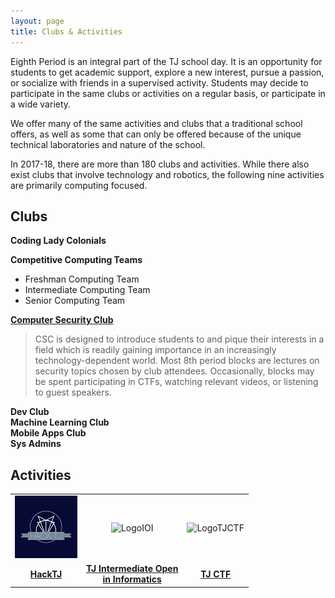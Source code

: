 ```yaml
---
layout: page
title: Clubs & Activities
---
```


Eighth Period is an integral part of the TJ school day.  It is an opportunity for students to get academic support,  explore a new interest, pursue a passion, or socialize with friends in a supervised activity. Students may decide to participate in the same clubs or activities on a regular basis, or participate in a wide variety.<br>

We offer many of the same activities and clubs that a traditional school offers, as well as some that can only be offered because of the unique technical laboratories and nature of the school.<br>

In 2017-18, there are more than 180 clubs and activities.  While there also exist clubs that involve technology and robotics, the following nine activities are primarily computing focused.  <br>

## Clubs

**Coding Lady Colonials**<br>

**Competitive Computing Teams**
* Freshman Computing Team
* Intermediate Computing Team
* Senior Computing Team<br>

**[Computer Security Club](https://activities.tjhsst.edu/csc/)**  
> CSC is designed to introduce students to and pique their interests in a field which is readily gaining importance in an increasingly   technology-dependent world. Most 8th period blocks are lectures on security topics chosen by club attendees. Occasionally, blocks may  be spent participating in CTFs, watching relevant videos, or listening to guest speakers. 

**Dev Club**<br>
**Machine Learning Club**<br>
**Mobile Apps Club**<br>
**Sys Admins**<br>

## Activities
| | | |
|:-------------------------------------------:|:---------------------------------:|:-----------------------------------:|
| ![LogoHackTJ](/images/hacktjmedium.png)     | ![LogoIOI](/images/IOImedium.png) | ![LogoTJCTF](/images/CTFmedium.png) 
| **[HackTJ](http://www.hacktj.org)**         | **[TJ Intermediate Open<br>in Informatics](https://activities.tjhsst.edu/tjioi/)** | **[TJ CTF](https://activities.tjhsst.edu/tjioi/)** 






